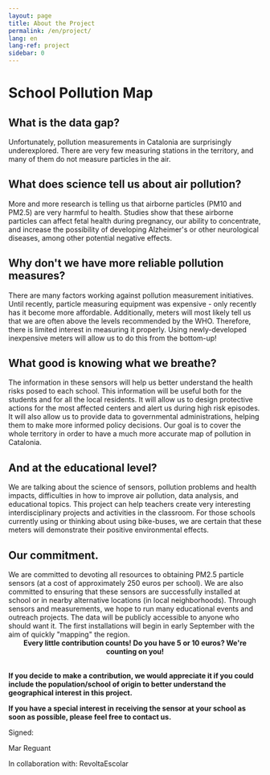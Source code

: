 ```yaml
---
layout: page
title: About the Project
permalink: /en/project/
lang: en 
lang-ref: project
sidebar: 0
---
```


<h1>School Pollution Map</h1>

<h2> What is the data gap? </h2> Unfortunately, pollution measurements in Catalonia are surprisingly underexplored. There are very few measuring stations in the territory, and many of them do not measure particles in the air.

<h2> What does science tell us about air pollution? </h2> More and more research is telling us that airborne particles (PM10 and PM2.5) are very harmful to health. Studies show that these airborne particles can affect fetal health during pregnancy, our ability to concentrate, and increase the possibility of developing Alzheimer's or other neurological diseases, among other potential negative effects.

<h2>Why don't we have more reliable pollution measures?</h2> There are many factors working against pollution measurement initiatives. Until recently, particle measuring equipment was expensive - only recently has it become more affordable. Additionally, meters will most likely tell us that we are often above the levels recommended by the WHO. Therefore, there is limited interest in measuring it properly. Using newly-developed inexpensive meters will allow us to do this from the bottom-up!

<h2>What good is knowing what we breathe?</h2> The information in these sensors will help us better understand the health risks posed to each school. This information will be useful both for the students and for all the local residents. It will allow us to design protective actions for the most affected centers and alert us during high risk episodes. It will also allow us to provide data to governmental administrations, helping them to make more informed policy decisions. Our goal is to cover the whole territory in order to have a much more accurate map of pollution in Catalonia.

<h2>And at the educational level?</h2> We are talking about the science of sensors, pollution problems and health impacts, difficulties in how to improve air pollution, data analysis, and educational topics. This project can help teachers create very interesting interdisciplinary projects and activities in the classroom. For those schools currently using or thinking about using bike-buses, we are certain that these meters will demonstrate their positive environmental effects.

<h2>Our commitment.</h2> We are committed to devoting all resources to obtaining PM2.5 particle sensors (at a cost of approximately 250 euros per school). We are also committed to ensuring that these sensors are successfully installed at school or in nearby alternative locations (in local neighborhoods). Through sensors and measurements, we hope to run many educational events and outreach projects. The data will be publicly accessible to anyone who should want it. The first installations will begin in early September with the aim of quickly "mapping" the region.

<br>
<center><b>Every little contribution counts! Do you have 5 or 10 euros? We're counting on you!</b></center>
<br>

<b>If you decide to make a contribution, we would appreciate it if you could include the population/school of origin to better understand the geographical interest in this project.</b>

<b>If you have a special interest in receiving the sensor at your school as soon as possible, please feel free to contact us. </b>

Signed: 

Mar Reguant

In collaboration with: RevoltaEscolar
